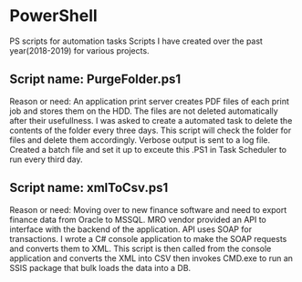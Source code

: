 # PowerShell
PS scripts for automation tasks
Scripts I have created over the past year(2018-2019) for various projects.

## Script name: PurgeFolder.ps1
Reason or need: An application print server creates PDF files of each print job and stores them on the HDD. The files are not deleted automatically after their usefullness. I was asked to create a automated task to delete the contents of the folder every three days. This script will check the folder for files and delete them accordingly. Verbose output is sent to a log file. Created a batch file and set it up to exceute this .PS1 in Task Scheduler to run every third day. 

## Script name: xmlToCsv.ps1
Reason or need: Moving over to new finance software and need to export finance data from Oracle to MSSQL. MRO vendor provided an API to interface with the backend of the application. API uses SOAP for transactions. I wrote a C# console application to make the SOAP requests and converts them to XML. This script is then called from the console application and converts the XML into CSV then invokes CMD.exe to run an SSIS package that bulk loads the data into a DB.

